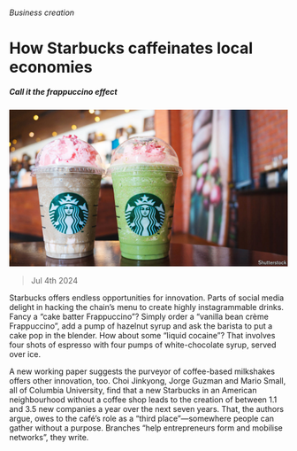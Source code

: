 ###### Business creation

# How Starbucks caffeinates local economies 

##### Call it the frappuccino effect 

![image](images/20240706_FNP001.jpg) 

> Jul 4th 2024 

Starbucks offers endless opportunities for innovation. Parts of social media delight in hacking the chain’s menu to create highly instagrammable drinks. Fancy a “cake batter Frappuccino”? Simply order a “vanilla bean crème Frappuccino”, add a pump of hazelnut syrup and ask the barista to put a cake pop in the blender. How about some “liquid cocaine”? That involves four shots of espresso with four pumps of white-chocolate syrup, served over ice.

A new working paper suggests the purveyor of coffee-based milkshakes offers other innovation, too. Choi Jinkyong, Jorge Guzman and Mario Small, all of Columbia University, find that a new Starbucks in an American neighbourhood without a coffee shop leads to the creation of between 1.1 and 3.5 new companies a year over the next seven years. That, the authors argue, owes to the café’s role as a “third place”—somewhere people can gather without a purpose. Branches “help entrepreneurs form and mobilise networks”, they write. 

